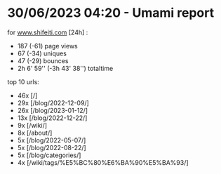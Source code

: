 # 30/06/2023 04:20 - Umami report
for www.shifeiti.com [24h] :

 - 187 (-61) page views
 - 67 (-34) uniques
 - 47 (-29) bounces
 - 2h 6' 59'' (-3h 43' 38'') totaltime


top 10 urls:
 - 46x [/]
 - 29x [/blog/2022-12-09/]
 - 26x [/blog/2023-01-12/]
 - 13x [/blog/2022-12-22/]
 - 9x [/wiki/]
 - 8x [/about/]
 - 5x [/blog/2022-05-07/]
 - 5x [/blog/2022-08-22/]
 - 5x [/blog/categories/]
 - 4x [/wiki/tags/%E5%BC%80%E6%BA%90%E5%BA%93/]


